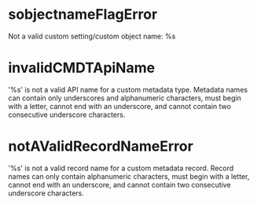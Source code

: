 # sobjectnameFlagError

Not a valid custom setting/custom object name: %s

# invalidCMDTApiName

'%s' is not a valid API name for a custom metadata type. Metadata names can contain only underscores and alphanumeric characters, must begin with a letter, cannot end with an underscore, and cannot contain two consecutive underscore characters.

# notAValidRecordNameError

'%s' is not a valid record name for a custom metadata record. Record names can only contain alphanumeric characters, must begin with a letter, cannot end with an underscore, and cannot contain two consecutive underscore characters.
